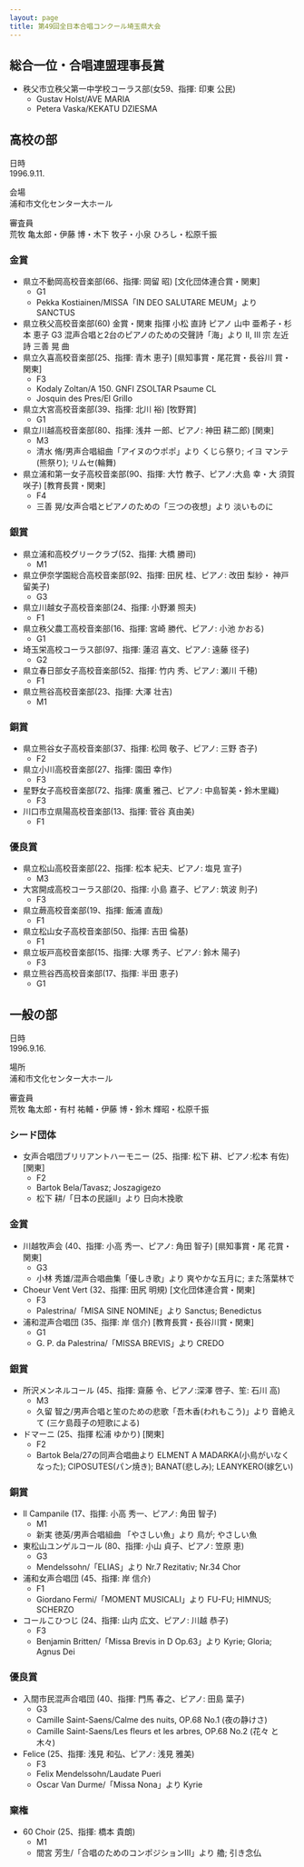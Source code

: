 ```yaml
---
layout: page
title: 第49回全日本合唱コンクール埼玉県大会
---
```

総合一位・合唱連盟理事長賞
--------------------------

-   秩父市立秩父第一中学校コーラス部(女59、指揮: 印東 公民)
    -   Gustav Holst/AVE MARIA
    -   Petera Vaska/KEKATU DZIESMA

高校の部
--------

 日時  
1996.9.11.

 会場  
浦和市文化センター大ホール

 審査員  
荒牧 亀太郎・伊藤 博・木下 牧子・小泉 ひろし・松原千振

### 金賞

-   県立不動岡高校音楽部(66、指揮: 岡留 昭) \[文化団体連合賞・関東\]
    -   G1
    -   Pekka Kostiainen/MISSA「IN DEO SALUTARE MEUM」より SANCTUS
-   県立秩父高校音楽部(60) 金賞・関東 指揮 小松 直詩 ピアノ 山中 亜希子・杉本 恵子 G3 混声合唱と2台のピアノのための交聲詩「海」より
    II, III 宗 左近 詩 三善 晃 曲
-   県立久喜高校音楽部(25、指揮: 青木 恵子) \[県知事賞・尾花賞・長谷川 賞・関東\]
    -   F3
    -   Kodaly Zoltan/A 150. GNFI ZSOLTAR Psaume CL
    -   Josquin des Pres/El Grillo
-   県立大宮高校音楽部(39、指揮: 北川 裕) \[牧野賞\]
    -   G1
-   県立川越高校音楽部(80、指揮: 浅井 一郎、ピアノ: 神田 耕二郎) \[関東\]
    -   M3
    -   清水 脩/男声合唱組曲「アイヌのウポポ」より くじら祭り; イヨ マンテ(熊祭り); リムセ(輪舞)
-   県立浦和第一女子高校音楽部(90、指揮: 大竹 教子、ピアノ:大島 幸・大 須賀 咲子) \[教育長賞・関東\]
    -   F4
    -   三善 晃/女声合唱とピアノのための「三つの夜想」より 淡いものに

### 銀賞

-   県立浦和高校グリークラブ(52、指揮: 大橋 勝司)
    -   M1
-   県立伊奈学園総合高校音楽部(92、指揮: 田尻 桂、ピアノ: 改田 梨紗・ 神戸 留美子)
    -   G3
-   県立川越女子高校音楽部(24、指揮: 小野瀬 照夫)
    -   F1
-   県立秩父農工高校音楽部(16、指揮: 宮崎 勝代、ピアノ: 小池 かおる)
    -   G1
-   埼玉栄高校コーラス部(97、指揮: 蓮沼 喜文、ピアノ: 遠藤 径子)
    -   G2
-   県立春日部女子高校音楽部(52、指揮: 竹内 秀、ピアノ: 瀬川 千穂)
    -   F1
-   県立熊谷高校音楽部(23、指揮: 大澤 壮吉)
    -   M1

### 銅賞

-   県立熊谷女子高校音楽部(37、指揮: 松岡 敬子、ピアノ: 三野 杏子)
    -   F2
-   県立小川高校音楽部(27、指揮: 園田 幸作)
    -   F3
-   星野女子高校音楽部(72、指揮: 廣重 雅己、ピアノ: 中島智美・鈴木里織)
    -   F3
-   川口市立県陽高校音楽部(13、指揮: 菅谷 真由美)
    -   F1

### 優良賞

-   県立松山高校音楽部(22、指揮: 松本 紀夫、ピアノ: 塩見 宣子)
    -   M3
-   大宮開成高校コーラス部(20、指揮: 小島 嘉子、ピアノ: 筑波 則子)
    -   F3
-   県立蕨高校音楽部(19、指揮: 飯浦 直哉)
    -   F1
-   県立松山女子高校音楽部(50、指揮: 吉田 倫基)
    -   F1
-   県立坂戸高校音楽部(15、指揮: 大塚 秀子、ピアノ: 鈴木 陽子)
    -   F3
-   県立熊谷西高校音楽部(17、指揮: 半田 恵子)
    -   G1

一般の部
--------

 日時  
1996.9.16.

 場所  
浦和市文化センター大ホール

 審査員  
荒牧 亀太郎・有村 祐輔・伊藤 博・鈴木 輝昭・松原千振

### シード団体

-   女声合唱団ブリリアントハーモニー (25、指揮: 松下 耕、ピアノ:松本 有佐) \[関東\]
    -   F2
    -   Bartok Bela/Tavasz; Joszagigezo
    -   松下 耕/「日本の民謡II」より 日向木挽歌

### 金賞

-   川越牧声会 (40、指揮: 小高 秀一、ピアノ: 角田 智子) \[県知事賞・尾 花賞・関東\]
    -   G3
    -   小林 秀雄/混声合唱曲集「優しき歌」より 爽やかな五月に; また落葉林で
-   Choeur Vent Vert (32、指揮: 田尻 明規) \[文化団体連合賞・関東\]
    -   F3
    -   Palestrina/「MISA SINE NOMINE」より Sanctus; Benedictus
-   浦和混声合唱団 (35、指揮: 岸 信介) \[教育長賞・長谷川賞・関東\]
    -   G1
    -   G. P. da Palestrina/「MISSA BREVIS」より CREDO

### 銀賞

-   所沢メンネルコール (45、指揮: 齋藤 令、ピアノ:深澤 啓子、笙: 石川 高)
    -   M3
    -   久留 智之/男声合唱と笙のための悲歌「吾木香(われもこう)」より 音絶えて (三ケ島葭子の短歌による)
-   ドマーニ (25、指揮 松浦 ゆかり) \[関東\]
    -   F2
    -   Bartok Bela/27の同声合唱曲より ELMENT A MADARKA(小鳥がいなく なった); CIPOSUTES(パン焼き);
        BANAT(悲しみ); LEANYKERO(嫁乞い)

### 銅賞

-   Il Campanile (17、指揮: 小高 秀一、ピアノ: 角田 智子)
    -   M1
    -   新実 徳英/男声合唱組曲 「やさしい魚」より 鳥が; やさしい魚
-   東松山ユンゲルコール (80、指揮: 小山 貞子、ピアノ: 笠原 恵)
    -   G3
    -   Mendelssohn/「ELIAS」より Nr.7 Rezitativ; Nr.34 Chor
-   浦和女声合唱団 (45、指揮: 岸 信介)
    -   F1
    -   Giordano Fermi/「MOMENT MUSICALI」より FU-FU; HIMNUS; SCHERZO
-   コールこひつじ (24、指揮: 山内 広文、ピアノ: 川越 恭子)
    -   F3
    -   Benjamin Britten/「Missa Brevis in D Op.63」より Kyrie; Gloria;
        Agnus Dei

### 優良賞

-   入間市民混声合唱団 (40、指揮: 門馬 春之、ピアノ: 田島 葉子)
    -   G3
    -   Camille Saint-Saens/Calme des nuits, OP.68 No.1 (夜の静けさ)
    -   Camille Saint-Saens/Les fleurs et les arbres, OP.68 No.2 (花々
        と木々)
-   Felice (25、指揮: 浅見 和弘、ピアノ: 浅見 雅美)
    -   F3
    -   Felix Mendelssohn/Laudate Pueri
    -   Oscar Van Durme/「Missa Nona」より Kyrie

### 棄権

-   60 Choir (25、指揮: 橋本 貴朗)
    -   M1
    -   間宮 芳生/「合唱のためのコンポジションIII」より 艪; 引き念仏
